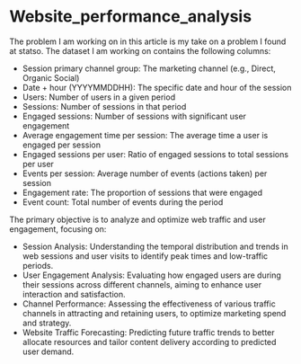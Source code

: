 # Website_performance_analysis
The problem I am working on in this article is my take on a problem I found at statso. The dataset I am working on contains the following columns:

* Session primary channel group: The marketing channel (e.g., Direct, Organic Social)
* Date + hour (YYYYMMDDHH): The specific date and hour of the session
* Users: Number of users in a given period
* Sessions: Number of sessions in that period
* Engaged sessions: Number of sessions with significant user engagement
* Average engagement time per session: The average time a user is engaged per session
* Engaged sessions per user: Ratio of engaged sessions to total sessions per user
* Events per session: Average number of events (actions taken) per session
* Engagement rate: The proportion of sessions that were engaged
* Event count: Total number of events during the period

The primary objective is to analyze and optimize web traffic and user engagement, focusing on:

* Session Analysis: Understanding the temporal distribution and trends in web sessions and user visits to identify peak times and low-traffic periods.
* User Engagement Analysis: Evaluating how engaged users are during their sessions across different channels, aiming to enhance user interaction and satisfaction.
* Channel Performance: Assessing the effectiveness of various traffic channels in attracting and retaining users, to optimize marketing spend and strategy.
* Website Traffic Forecasting: Predicting future traffic trends to better allocate resources and tailor content delivery according to predicted user demand.
